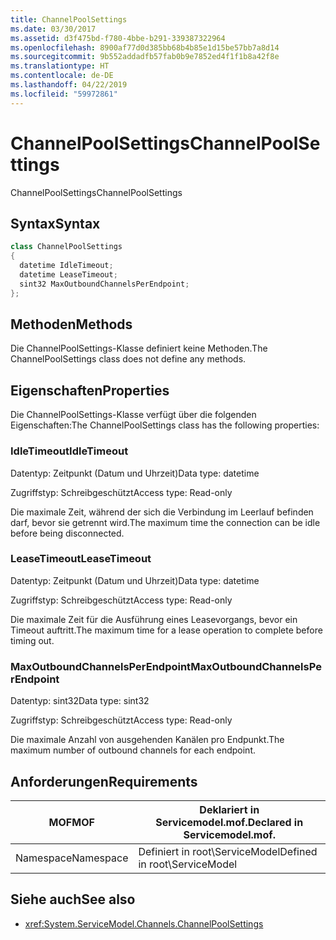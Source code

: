 ```yaml
---
title: ChannelPoolSettings
ms.date: 03/30/2017
ms.assetid: d3f475bd-f780-4bbe-b291-339387322964
ms.openlocfilehash: 8900af77d0d385bb68b4b85e1d15be57bb7a8d14
ms.sourcegitcommit: 9b552addadfb57fab0b9e7852ed4f1f1b8a42f8e
ms.translationtype: HT
ms.contentlocale: de-DE
ms.lasthandoff: 04/22/2019
ms.locfileid: "59972861"
---
```

# <a name="channelpoolsettings"></a><span data-ttu-id="b08f7-102">ChannelPoolSettings</span><span class="sxs-lookup"><span data-stu-id="b08f7-102">ChannelPoolSettings</span></span>
<span data-ttu-id="b08f7-103">ChannelPoolSettings</span><span class="sxs-lookup"><span data-stu-id="b08f7-103">ChannelPoolSettings</span></span>  
  
## <a name="syntax"></a><span data-ttu-id="b08f7-104">Syntax</span><span class="sxs-lookup"><span data-stu-id="b08f7-104">Syntax</span></span>  
  
```csharp
class ChannelPoolSettings  
{  
  datetime IdleTimeout;  
  datetime LeaseTimeout;  
  sint32 MaxOutboundChannelsPerEndpoint;  
};  
```  
  
## <a name="methods"></a><span data-ttu-id="b08f7-105">Methoden</span><span class="sxs-lookup"><span data-stu-id="b08f7-105">Methods</span></span>  
 <span data-ttu-id="b08f7-106">Die ChannelPoolSettings-Klasse definiert keine Methoden.</span><span class="sxs-lookup"><span data-stu-id="b08f7-106">The ChannelPoolSettings class does not define any methods.</span></span>  
  
## <a name="properties"></a><span data-ttu-id="b08f7-107">Eigenschaften</span><span class="sxs-lookup"><span data-stu-id="b08f7-107">Properties</span></span>  
 <span data-ttu-id="b08f7-108">Die ChannelPoolSettings-Klasse verfügt über die folgenden Eigenschaften:</span><span class="sxs-lookup"><span data-stu-id="b08f7-108">The ChannelPoolSettings class has the following properties:</span></span>  
  
### <a name="idletimeout"></a><span data-ttu-id="b08f7-109">IdleTimeout</span><span class="sxs-lookup"><span data-stu-id="b08f7-109">IdleTimeout</span></span>  
 <span data-ttu-id="b08f7-110">Datentyp: Zeitpunkt (Datum und Uhrzeit)</span><span class="sxs-lookup"><span data-stu-id="b08f7-110">Data type: datetime</span></span>  
  
 <span data-ttu-id="b08f7-111">Zugriffstyp: Schreibgeschützt</span><span class="sxs-lookup"><span data-stu-id="b08f7-111">Access type: Read-only</span></span>  
  
 <span data-ttu-id="b08f7-112">Die maximale Zeit, während der sich die Verbindung im Leerlauf befinden darf, bevor sie getrennt wird.</span><span class="sxs-lookup"><span data-stu-id="b08f7-112">The maximum time the connection can be idle before being disconnected.</span></span>  
  
### <a name="leasetimeout"></a><span data-ttu-id="b08f7-113">LeaseTimeout</span><span class="sxs-lookup"><span data-stu-id="b08f7-113">LeaseTimeout</span></span>  
 <span data-ttu-id="b08f7-114">Datentyp: Zeitpunkt (Datum und Uhrzeit)</span><span class="sxs-lookup"><span data-stu-id="b08f7-114">Data type: datetime</span></span>  
  
 <span data-ttu-id="b08f7-115">Zugriffstyp: Schreibgeschützt</span><span class="sxs-lookup"><span data-stu-id="b08f7-115">Access type: Read-only</span></span>  
  
 <span data-ttu-id="b08f7-116">Die maximale Zeit für die Ausführung eines Leasevorgangs, bevor ein Timeout auftritt.</span><span class="sxs-lookup"><span data-stu-id="b08f7-116">The maximum time for a lease operation to complete before timing out.</span></span>  
  
### <a name="maxoutboundchannelsperendpoint"></a><span data-ttu-id="b08f7-117">MaxOutboundChannelsPerEndpoint</span><span class="sxs-lookup"><span data-stu-id="b08f7-117">MaxOutboundChannelsPerEndpoint</span></span>  
 <span data-ttu-id="b08f7-118">Datentyp: sint32</span><span class="sxs-lookup"><span data-stu-id="b08f7-118">Data type: sint32</span></span>  
  
 <span data-ttu-id="b08f7-119">Zugriffstyp: Schreibgeschützt</span><span class="sxs-lookup"><span data-stu-id="b08f7-119">Access type: Read-only</span></span>  
  
 <span data-ttu-id="b08f7-120">Die maximale Anzahl von ausgehenden Kanälen pro Endpunkt.</span><span class="sxs-lookup"><span data-stu-id="b08f7-120">The maximum number of outbound channels for each endpoint.</span></span>  
  
## <a name="requirements"></a><span data-ttu-id="b08f7-121">Anforderungen</span><span class="sxs-lookup"><span data-stu-id="b08f7-121">Requirements</span></span>  
  
|<span data-ttu-id="b08f7-122">MOF</span><span class="sxs-lookup"><span data-stu-id="b08f7-122">MOF</span></span>|<span data-ttu-id="b08f7-123">Deklariert in Servicemodel.mof.</span><span class="sxs-lookup"><span data-stu-id="b08f7-123">Declared in Servicemodel.mof.</span></span>|  
|---------|-----------------------------------|  
|<span data-ttu-id="b08f7-124">Namespace</span><span class="sxs-lookup"><span data-stu-id="b08f7-124">Namespace</span></span>|<span data-ttu-id="b08f7-125">Definiert in root\ServiceModel</span><span class="sxs-lookup"><span data-stu-id="b08f7-125">Defined in root\ServiceModel</span></span>|  
  
## <a name="see-also"></a><span data-ttu-id="b08f7-126">Siehe auch</span><span class="sxs-lookup"><span data-stu-id="b08f7-126">See also</span></span>

- <xref:System.ServiceModel.Channels.ChannelPoolSettings>
